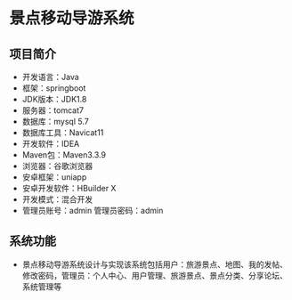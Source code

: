 # 景点移动导游系统 
##  项目简介 
* 开发语言：Java
* 框架：springboot
* JDK版本：JDK1.8
* 服务器：tomcat7
* 数据库：mysql 5.7
* 数据库工具：Navicat11
* 开发软件：IDEA
* Maven包：Maven3.3.9
* 浏览器：谷歌浏览器
* 安卓框架：uniapp
* 安卓开发软件：HBuilder X
* 开发模式：混合开发
* 管理员账号：admin  管理员密码：admin
## 系统功能 
* 景点移动导游系统设计与实现该系统包括用户：旅游景点、地图、我的发帖、修改密码，管理员：个人中心、用户管理、旅游景点、景点分类、分享论坛、系统管理等
